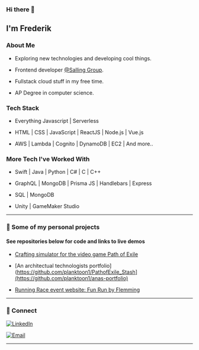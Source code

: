 ### Hi there 👋
<h2> I'm Frederik</h2>

<h3>About Me </h3>

- Exploring new technologies and developing cool things.

- Frontend developer [@Salling Group](https://sallinggroup.com/).

- Fullstack cloud stuff in my free time.

- AP Degree in computer science.


<h3> Tech Stack</h3>

- Everything Javascript | Serverless

- HTML | CSS | JavaScript | ReactJS | Node.js | Vue.js

- AWS | Lambda | Cognito | DynamoDB | EC2 | And more..

<h3> More Tech I've Worked With </h3>

- Swift | Java | Python | C# | C | C++ 

- GraphQL | MongoDB | Prisma JS | Handlebars | Express

- SQL | MongoDB 

- Unity | GameMaker Studio

<hr>

<h3> 👀 Some of my personal projects </h3>

#### See repositories below for code and links to live demos

- [Crafting simulator for the video game Path of Exile](https://github.com/planktoon1/PathofExile_Stash)

- [An architectual technologists portfolio](https://github.com/planktoon1/PathofExile_Stash](https://github.com/planktoon1/anas-portfolio)

- [Running Race event website: Fun Run by Flemming](https://github.com/planktoon1/FunRunByFlemming)

<hr>

<h3> 🤝 Connect </h3>

<p align="center">

<a href="https://www.linkedin.com/in/frederik-%C3%B8stergaard-553035167"><img alt="LinkedIn" src="https://img.shields.io/badge/LinkedIn-Frederik%20Østergaard-blue?style=flat-square&logo=linkedin"></a>

<a href="mailto:fkoefkoe@live.dk"><img alt="Email" src="https://img.shields.io/badge/Email-fkoefkoe@live.dk-blue?style=flat-square&logo=gmail"></a>

</p>


<hr>
